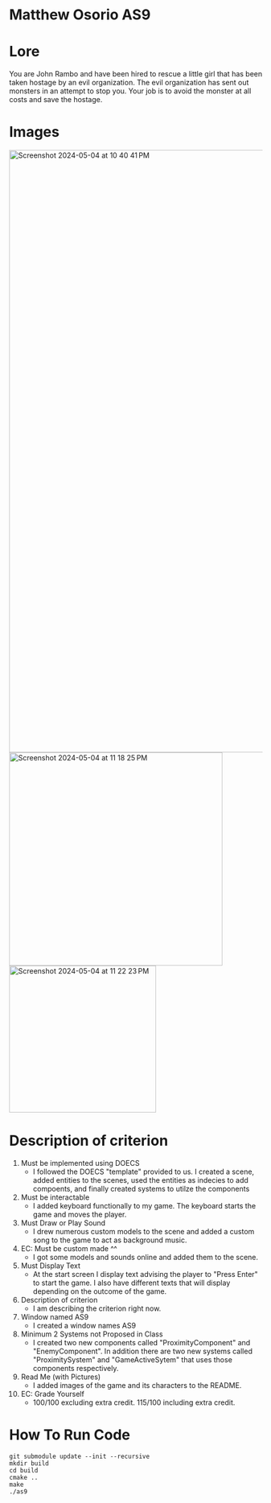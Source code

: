 # Matthew Osorio AS9

# Lore
You are John Rambo and have been hired to rescue a little girl that has been taken hostage by an evil organization. The evil organization has sent out monsters in an attempt to stop you. Your job is to avoid the monster at all costs and save the hostage.

# Images
<img width="1198" alt="Screenshot 2024-05-04 at 10 40 41 PM" src="https://github.com/MatthewOsorio/CS381/assets/112652339/d78180a0-88e4-4b32-806b-475b28997f62">
<img width="424" alt="Screenshot 2024-05-04 at 11 18 25 PM" src="https://github.com/MatthewOsorio/CS381/assets/112652339/ccee2392-b2e9-4e8b-aa7c-e15c7fb907ff">
<img width="292" alt="Screenshot 2024-05-04 at 11 22 23 PM" src="https://github.com/MatthewOsorio/CS381/assets/112652339/c44f9e18-2f87-4254-bbae-a183f93b070b">

# Description of criterion 

1. Must be implemented using DOECS
    - I followed the DOECS "template" provided to us. I created a scene, added entities to the scenes, used the entities as indecies to add compoents, and finally created systems to utilze the components
2. Must be interactable
    - I added keyboard functionally to my game. The keyboard starts the game and moves the player.
3. Must Draw or Play Sound
    - I drew numerous custom models to the scene and added a custom song to the game to act as background music.
4. EC: Must be custom made ^^
    - I got some models and sounds online and added them to the scene.
5. Must Display Text
    - At the start screen I display text advising the player to "Press Enter" to start the game. I also have different texts that will display depending on the outcome of the game.
6. Description of criterion
    - I am describing the criterion right now.
7. Window named AS9
    - I created a window names AS9
8. Minimum 2 Systems not Proposed in Class
    - I created two new components called "ProximityComponent" and "EnemyComponent". In addition there are two new systems called "ProximitySystem" and "GameActiveSytem" that uses those components respectively.
9. Read Me (with Pictures)
    - I added images of the game and its characters to the README.
10. EC: Grade Yourself
    - 100/100 excluding extra credit. 115/100 including extra credit.
# How To Run Code

```
git submodule update --init --recursive
mkdir build
cd build
cmake ..
make
./as9
```
